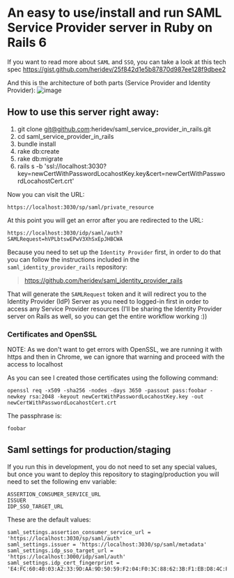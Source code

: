 # An easy to use/install and run SAML Service Provider server in Ruby on Rails 6

If you want to read more about `SAML` and `SSO`, you can take a look at this tech spec
https://gist.github.com/heridev/25f842d1e5b87870d987ee128f9dbee2

And this is the architecture of both parts (Service Provider and Identity Provider):
![image](https://user-images.githubusercontent.com/1863670/81245406-837ef700-8fda-11ea-9f31-a5a25b2bf645.png)

## How to use this server right away:
1. git clone git@github.com:heridev/saml_service_provider_in_rails.git
2. cd saml_service_provider_in_rails
3. bundle install
4. rake db:create
5. rake db:migrate
6. rails s -b 'ssl://localhost:3030?key=newCertWithPasswordLocahostKey.key&cert=newCertWithPasswordLocahostCert.crt'

Now you can visit the URL:
```
https://localhost:3030/sp/saml/private_resource
```

At this point you will get an error after you are redirected to the URL:
```
https://localhost:3030/idp/saml/auth?SAMLRequest=hVPLbtswEPwV3XhSxEpJHBCWA
```

Because you need to set up the `Identity Provider` first, in order to do that you can follow the instructions included in the `saml_identity_provider_rails` repository:
> https://github.com/heridev/saml_identity_provider_rails

That will generate the `SAMLRequest` token and it will redirect you to the Identity Provider (IdP) Server as you need to logged-in first in order to access any Service Provider resources (I'll be sharing the Identity Provider server on Rails as well, so you can get the entire workflow working :))

### Certificates and OpenSSL

NOTE: As we don't want to get errors with OpenSSL, we are running it with https and then in Chrome, we can ignore that warning and proceed with the access to localhost

As you can see I created those certificates using the following command:
```
openssl req -x509 -sha256 -nodes -days 3650 -passout pass:foobar -newkey rsa:2048 -keyout newCertWithPasswordLocahostKey.key -out newCertWithPasswordLocahostCert.crt
```

The passphrase is:
```
foobar
```

## Saml settings for production/staging
If you run this in development, you do not need to set any special values, but once you want to deploy this repository to staging/production you will need to set the following env variable:

```
ASSERTION_CONSUMER_SERVICE_URL
ISSUER
IDP_SSO_TARGET_URL
```

These are the default values:
```
saml_settings.assertion_consumer_service_url = 'https://localhost:3030/sp/saml/auth'
saml_settings.issuer = 'https://localhost:3030/sp/saml/metadata'
saml_settings.idp_sso_target_url = 'https://localhost:3000/idp/saml/auth'
saml_settings.idp_cert_fingerprint = 'E4:FC:60:40:03:A2:33:9D:AA:9D:50:59:F2:04:F0:3C:88:62:3B:F1:EB:D8:4C:FF:9C:D1:93:07:03:F7:C9:74
```

